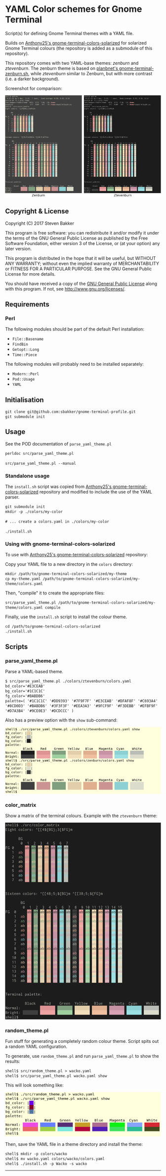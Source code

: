 # YAML Color schemes for Gnome Terminal

Script(s) for defining Gnome Terminal themes with a YAML file.

Builds on [Anthony25's gnome-terminal-colors-solarized] for solarized Gnome Terminal colours (the
repository is added as a submodule of this repository).

This repository comes with two YAML-base themes: *zenburn* and *ztevenburn*.
The zenburn theme is based on [planbnet's gnome-terminal-zenburn.sh], while
*ztevenburn* similar to Zenburn, but with more contrast (i.e. a darker
background).

Screenshot for comparison:

![screenshot](img/Zenburn_Ztevenburn_comparison.png)

## Copyright & License

Copyright (C) 2017  Steven Bakker

This program is free software: you can redistribute it and/or modify
it under the terms of the GNU General Public License as published by
the Free Software Foundation, either version 3 of the License, or
(at your option) any later version.

This program is distributed in the hope that it will be useful,
but WITHOUT ANY WARRANTY; without even the implied warranty of
MERCHANTABILITY or FITNESS FOR A PARTICULAR PURPOSE.  See the
GNU General Public License for more details.

You should have received a copy of the [GNU General Public License](LICENSE)
along with this program.  If not, see [<http://www.gnu.org/licenses/>](http://www.gnu.org/licenses/).

## Requirements

### Perl

The following modules should be part of the default Perl installation:

  * `File::Basename`
  * `FindBin`
  * `Getopt::Long`
  * `Time::Piece`

The following modules will probably need to be installed separately:

  * `Modern::Perl`
  * `Pod::Usage`
  * `YAML`

## Initialisation

```
git clone git@github.com:sbakker/gnome-terminal-profile.git
git submodule init
```

## Usage

See the POD documentation of `parse_yaml_theme.pl`

```
perldoc src/parse_yaml_theme.pl

src/parse_yaml_theme.pl --manual
```

### Standalone usage

The `install.sh` script was copied from [Anthony25's gnome-terminal-colors-solarized]
repository and modified to include the use of the YAML parser.

```
git submodule init
mkdir -p ./colors/my-color

# ... create a colors.yaml in ./colors/my-color

./install.sh
```

### Using with gnome-terminal-colors-solarized

To use with [Anthony25's gnome-terminal-colors-solarized] repository:

Copy your YAML file to a new directory in the `colors` directory:

```
mkdir /path/to/gnome-terminal-colors-solarized/my-theme
cp my-theme.yaml /path/to/gnome-terminal-colors-solarized/my-theme/colors.yaml
```

Then, "compile" it to create the appropriate files:

```
src/parse_yaml_theme.pl /path/to/gnome-terminal-colors-solarized/my-theme/colors.yaml compile
```

Finally, use the `install.sh` script to install the colour theme.

```
cd /path/to/gnome-terminal-colors-solarized
./install.sh
```

## Scripts

### parse_yaml_theme.pl

Parse a YAML-based theme.

```
$ src/parse_yaml_theme.pl ./colors/ztevenburn/colors.yaml
bd_color='#E3CEAB'
bg_color='#1C1C1C'
fg_color='#BABDB6'
palette=( '#1C1C1C' '#DD9393' '#7F9F7F' '#E3CEAB' '#DFAF8F' '#C693A4'
'#8CD0D3' '#BABDB6' '#3F3F3F' '#EEA3A3' '#9FCF9F' '#F3DEBB' '#EFBF9F'
'#D7A3B4' '#9CE0E3' '#DCDCCC' )
```

Also has a preview option with the `show` sub-command:

![screenshot](img/parse_yaml_theme-screenshot.png)

### color_matrix

Show a matrix of the terminal colours. Example with the `ztevenburn` theme:

![screenshot](img/color_matrix-screenshot.png)

### random_theme.pl

Fun stuff for generating a completely random colour theme. Script spits out a
random YAML configuration.

To generate, use `random_theme.pl` and run `parse_yaml_theme.pl` to show the
results:

```
shell$ src/random_theme.pl > wacko.yaml
shell$ src/parse_yaml_theme.pl wacko.yaml show
```

This will look something like:

![screenshot](img/wacko-screenshot.png)

Then, save the YAML file in a theme directory and install the theme:

```
shell$ mkdir -p colors/wacko
shell$ mv wacko.yaml colors/wacko/colors.yaml
shell$ ./install.sh -p Wacko -s wacko
```

---

[Anthony25's gnome-terminal-colors-solarized]: https://github.com/Anthony25/gnome-terminal-colors-solarized
[planbnet's gnome-terminal-zenburn.sh]: https://gist.github.com/planbnet/1422472
